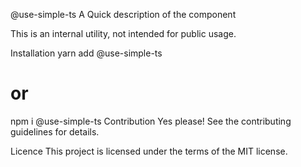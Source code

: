 @use-simple-ts
A Quick description of the component

This is an internal utility, not intended for public usage.

Installation
yarn add @use-simple-ts

# or

npm i @use-simple-ts
Contribution
Yes please! See the contributing guidelines for details.

Licence
This project is licensed under the terms of the MIT license.
